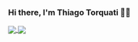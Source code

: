 ### Hi there, I'm Thiago Torquati 🤘🏽

<a href="https://github.com/ttorquati/github-readme-stats">
  <img align="center" src="https://github-readme-stats.vercel.app/api/top-langs/?username=ttorquati&layout=compact" />
</a>
<a href="https://github.com/ttorquati/github-readme-stats">
  <img align="center" src="https://github-readme-stats.vercel.app/api?username=ttorquati&count_private=true&show_icons=true" />
</a>
